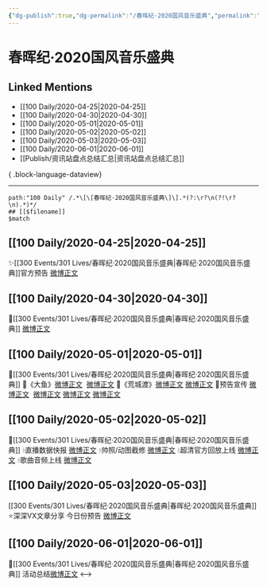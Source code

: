 ```yaml
---
{"dg-publish":true,"dg-permalink":"/春晖纪·2020国风音乐盛典","permalink":"/春晖纪·2020国风音乐盛典/","created":"2023-04-03T18:56:01.000+08:00","updated":"2023-08-24T18:50:08.596+08:00"}
---
```


# 春晖纪·2020国风音乐盛典

## Linked Mentions
- [[100 Daily/2020-04-25\|2020-04-25]]
- [[100 Daily/2020-04-30\|2020-04-30]]
- [[100 Daily/2020-05-01\|2020-05-01]]
- [[100 Daily/2020-05-02\|2020-05-02]]
- [[100 Daily/2020-05-03\|2020-05-03]]
- [[100 Daily/2020-06-01\|2020-06-01]]
- [[Publish/资讯站盘点总结汇总\|资讯站盘点总结汇总]]

{ .block-language-dataview}

---

```expander
path:"100 Daily" /.*\[\[春晖纪·2020国风音乐盛典\]\].*(?:\r?\n(?!\r?\n).*)*/
## [[$filename]]
$match
```
## [[100 Daily/2020-04-25\|2020-04-25]]
✨[[300 Events/301 Lives/春晖纪·2020国风音乐盛典\|春晖纪·2020国风音乐盛典]]官方预告 [微博正文](https://m.weibo.cn/6466290670/4497645794459212)
## [[100 Daily/2020-04-30\|2020-04-30]]
🎵[[300 Events/301 Lives/春晖纪·2020国风音乐盛典\|春晖纪·2020国风音乐盛典]] [微博正文](https://m.weibo.cn/6466290670/4499473966182912)
## [[100 Daily/2020-05-01\|2020-05-01]]
🎵[[300 Events/301 Lives/春晖纪·2020国风音乐盛典\|春晖纪·2020国风音乐盛典]]
🌿《大鱼》[微博正文](https://m.weibo.cn/6466290670/4499891574948763)  [微博正文](https://m.weibo.cn/6466290670/4499890023966729)
🌿《荒城渡》[微博正文](https://m.weibo.cn/6466290670/4499891412106277) [微博正文](https://m.weibo.cn/6466290670/4499890492720058)
🌿预告宣传 [微博正文](https://m.weibo.cn/6466290670/4499849304751621)  [微博正文](https://m.weibo.cn/6466290670/4499824387056994)
[微博正文](https://m.weibo.cn/6466290670/4499767876988455) [微博正文](https://m.weibo.cn/6466290670/4499767713352707)
## [[100 Daily/2020-05-02\|2020-05-02]]
💫[[300 Events/301 Lives/春晖纪·2020国风音乐盛典\|春晖纪·2020国风音乐盛典]]
💧直播数据快报 [微博正文](https://m.weibo.cn/6466290670/4500054691815602)
💧帅照/动图截修 [微博正文](https://m.weibo.cn/6466290670/4500086199341199)
💧超清官方回放上线 [微博正文](https://m.weibo.cn/6466290670/4500156853127550)
💧歌曲音频上线 [微博正文](https://m.weibo.cn/6466290670/4500205674380638)
## [[100 Daily/2020-05-03\|2020-05-03]]
[[300 Events/301 Lives/春晖纪·2020国风音乐盛典\|春晖纪·2020国风音乐盛典]]
⭐深深VX文章分享
今日份预告
[微博正文](https://m.weibo.cn/6466290670/4500488085801450)
## [[100 Daily/2020-06-01\|2020-06-01]]
🍥[[300 Events/301 Lives/春晖纪·2020国风音乐盛典\|春晖纪·2020国风音乐盛典]] 活动总结[微博正文](https://m.weibo.cn/6466290670/4510968052248593)
<-->